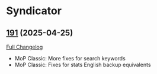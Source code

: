 # Syndicator

## [191](https://github.com/Baganator/Syndicator/tree/191) (2025-04-25)
[Full Changelog](https://github.com/Baganator/Syndicator/compare/190...191) 

- MoP Classic: More fixes for search keywords  
- MoP Classic: Fixes for stats English backup equivalents  
